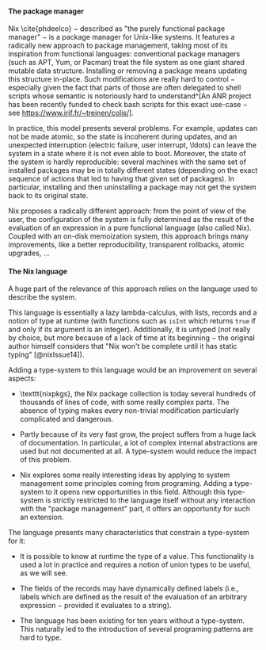 #### The package manager

Nix \cite{phdeelco} − described as "the purely functional package manager" − is
a package manager for Unix-like systems.
It features a radically new approach to package management, taking most of its
inspiration from functional languages:
conventional package managers (such as APT, Yum, or Pacman) treat the file
system as one giant shared mutable data structure.
Installing or removing a package means updating this structure in-place.
Such modifications are really hard to control − especially given the fact that
parts of those are often delegated to shell scripts whose semantic is
notoriously hard to understand^[An ANR project has been recently funded to
check bash scripts for this exact use-case − see
https://www.irif.fr/~treinen/colis/].

In practice, this model presents several problems. For example, updates can not
be made atomic, so the state is incoherent during updates, and an unexpected
interruption (electric failure, user interrupt, \ldots) can leave the system in
a state where it is not even able to boot.
Moreover, the state of the system is hardly reproducible: several machines with
the same set of installed packages may be in totally different states
(depending on the exact sequence of actions that led to having that given set
of packages). In particular, installing and then uninstalling a package may not
get the system back to its original state.

Nix proposes a radically different approach: from the point of view of the
user, the configuration of the system is fully determined as the result of the
evaluation of an expression in a pure functional language (also called Nix).
Coupled with an on-disk memoization system, this approach brings many
improvements, like a better reproducibility, transparent rollbacks, atomic
upgrades, …

#### The Nix language

A huge part of the relevance of this approach relies on the language used to
describe the system.

This language is essentially a lazy lambda-calculus, with lists,
records and a notion of type at runtime (with functions such as `isInt` which
returns `true` if and only if its argument is an integer).
Additionally, it is untyped (not really by choice, but more because of a lack
of time at its beginning − the original author himself considers that "Nix
won't be complete until it has static typing" [@nixIssue14]).

Adding a type-system to this language would be an improvement on several
aspects:

- \texttt{nixpkgs}, the Nix package collection is today several hundreds of
  thousands of lines of code, with some really complex parts.
  The absence of typing makes every non-trivial modification particularly
  complicated and dangerous.

- Partly because of its very fast grow, the project suffers from a huge lack of
  documentation. In particular, a lot of complex internal abstractions are used
  but not documented at all.
  A type-system would reduce the impact of this problem.

- Nix explores some really interesting ideas by applying to system management
  some principles coming from programing. Adding a type-system to it opens new
  opportunities in this field.
  Although this type-system is strictly restricted to the language itself
  without any interaction with the "package management" part, it offers an
  opportunity for such an extension.

The language presents many characteristics that constrain a type-system for it:

- It is possible to know at runtime the type of a value. This functionality is
  used a lot in practice and requires a notion of union types to be useful, as
  we will see.

- The fields of the records may have dynamically defined labels (i.e., labels
  which are defined as the result of the evaluation of an arbitrary expression
  − provided it evaluates to a string).

- The language has been existing for ten years without a type-system. This
  naturally led to the introduction of several programing patterns are hard to
  type.
